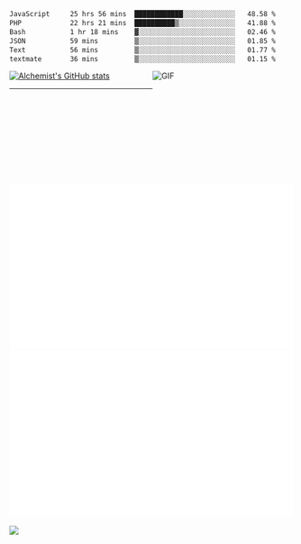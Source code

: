 <!--START_SECTION:waka-->

```text
JavaScript     25 hrs 56 mins  ████████████░░░░░░░░░░░░░   48.58 %
PHP            22 hrs 21 mins  ██████████▒░░░░░░░░░░░░░░   41.88 %
Bash           1 hr 18 mins    ▓░░░░░░░░░░░░░░░░░░░░░░░░   02.46 %
JSON           59 mins         ▒░░░░░░░░░░░░░░░░░░░░░░░░   01.85 %
Text           56 mins         ▒░░░░░░░░░░░░░░░░░░░░░░░░   01.77 %
textmate       36 mins         ▒░░░░░░░░░░░░░░░░░░░░░░░░   01.15 %
```

<!--END_SECTION:waka-->

[![Alchemist's GitHub stats](https://github-readme-stats.vercel.app/api?username=DrMaxis&show_icons=true&theme=outrun&count_private=true)](#)
<img align="right" alt="GIF" src="https://user-images.githubusercontent.com/5355808/139111924-210cc6fa-9fb1-4dac-929d-6324a5836a92.gif" width="250" height="200" />
<hr />

![](https://raw.githubusercontent.com/DrMaxis/github-stats-transparent/output/generated/overview.svg)
![](https://raw.githubusercontent.com/DrMaxis/github-stats-transparent/output/generated/languages.svg)

 
<a href="https://count.getloli.com/"><img src="https://count.getloli.com/get/@:maxis-the-alchemist?theme=rule34"></a>
<!-- https://count.getloli.com/get/@alchemist?theme=rule34 -->
<br>
